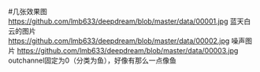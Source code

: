 
#几张效果图
https://github.com/lmb633/deepdream/blob/master/data/00001.jpg   蓝天白云的图片
https://github.com/lmb633/deepdream/blob/master/data/00002.jpg   噪声图片
https://github.com/lmb633/deepdream/blob/master/data/00003.jpg   outchannel固定为0（分类为鱼），好像有那么一点像鱼
